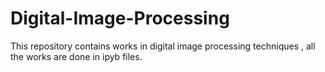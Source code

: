# Digital-Image-Processing
This repository contains works in digital image processing techniques , all the works are done in ipyb files.

